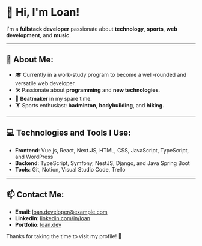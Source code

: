 # 👋 Hi, I'm Loan!

I'm a **fullstack developer** passionate about **technology**, **sports**, **web development**, and **music**.  

---

## 🚀 About Me:

- 🎓 Currently in a work-study program to become a well-rounded and versatile web developer.  
- 🛠️ Passionate about **programming** and **new technologies**.  
- 🎵 **Beatmaker** in my spare time.  
- 🏋️ Sports enthusiast: **badminton**, **bodybuilding**, and **hiking**.  

---

## 💻 Technologies and Tools I Use:

- **Frontend**: Vue.js, React, Next.JS, HTML, CSS, JavaScript, TypeScript, and WordPress  
- **Backend**: TypeScript, Symfony, NestJS, Django, and Java Spring Boot  
- **Tools**: Git, Notion, Visual Studio Code, Trello  

---

## 📫 Contact Me:

- **Email**: [loan.developer@example.com](mailto:loan.developer@example.com)  
- **LinkedIn**: [linkedin.com/in/loan](https://linkedin.com/in/loan)  
- **Portfolio**: [loan.dev](https://loan.dev)  

Thanks for taking the time to visit my profile! 🚀
